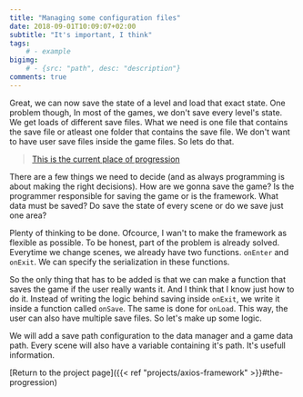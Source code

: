 ```yaml
---
title: "Managing some configuration files"
date: 2018-09-01T10:09:07+02:00
subtitle: "It's important, I think"
tags: 
    # - example
bigimg: 
    # - {src: "path", desc: "description"}
comments: true
---
```


Great, we can now save the state of a level and load that exact state. One problem though, In most of the games, we don't save every level's state. We get loads of different save files. What we need is one file that contains the save file or atleast one folder that contains the save file. We don't want to have user save files inside the game files. So lets do that.

<!--more-->

> [This is the current place of progression](https://github.com/antjowie/Axios-framework/tree/d4fadadcc3b5d1e5f83e212bf10e151734223de3)

There are a few things we need to decide (and as always programming is about making the right decisions). How are we gonna save the game? Is the programmer responsible for saving the game or is the framework. What data must be saved? Do save the state of every scene or do we save just one area?

Plenty of thinking to be done. Ofcource, I wan't to make the framework as flexible as possible. To be honest, part of the problem is already solved. Everytime we change scenes, we already have two functions. `onEnter` and `onExit`. We can specify the serialization in these functions.

So the only thing that has to be added is that we can make a function that saves the game if the user really wants it. And I think that I know just how to do it. Instead of writing the logic behind saving inside `onExit`, we write it inside a function called `onSave`. The same is done for `onLoad`. This way, the user can also have multiple save files. So let's make up some logic.

We will add a save path configuration to the data manager and a game data path. Every scene will also have a variable containing it's path. It's usefull information. 

[Return to the project page]({{< ref "projects/axios-framework" >}}#the-progression)